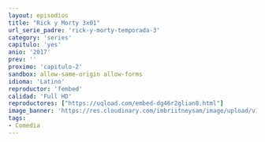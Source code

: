 ```yaml
---
layout: episodios
title: "Rick y Morty 3x01"
url_serie_padre: 'rick-y-morty-temporada-3'
category: 'series'
capitulo: 'yes'
anio: '2017'
prev: ''
proximo: 'capitulo-2'
sandbox: allow-same-origin allow-forms
idioma: 'Latino'
reproductor: 'fembed'
calidad: 'Full HD'
reproductores: ["https://uqload.com/embed-dg46r2glian8.html"]
image_banner: 'https://res.cloudinary.com/imbriitneysam/image/upload/v1555883952/rick-banner-3-min.jpg'
tags:
- Comedia
---
```













